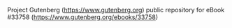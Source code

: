 Project Gutenberg (https://www.gutenberg.org) public repository for eBook #33758 (https://www.gutenberg.org/ebooks/33758)
